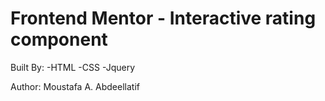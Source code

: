 # Frontend Mentor - Interactive rating component

Built By:
-HTML
-CSS
-Jquery

Author: Moustafa A. Abdeellatif
